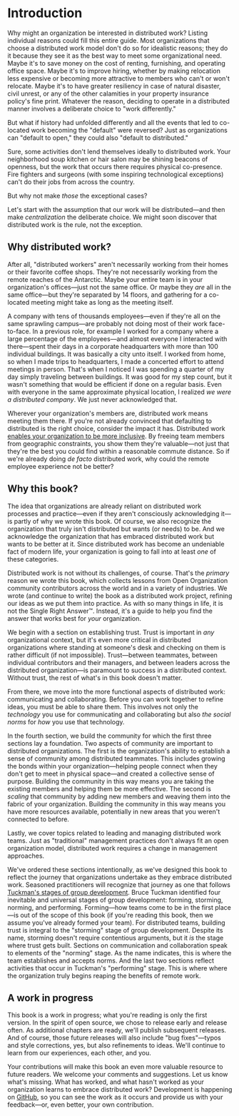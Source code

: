 # Introduction
Why might an organization be interested in distributed work?
Listing individual reasons could fill this entire guide.
Most organizations that choose a distributed work model don't do so for idealistic reasons; they do it because they see it as the best way to meet some organizational need.
Maybe it's to save money on the cost of renting, furnishing, and operating office space.
Maybe it's to improve hiring, whether by making relocation less expensive or becoming more attractive to members who can't or won't relocate.
Maybe it's to have greater resiliency in case of natural disaster, civil unrest, or any of the other calamities in your property insurance policy's fine print.
Whatever the reason, deciding to operate in a distributed manner involves a deliberate choice to "work differently."

But what if history had unfolded differently and all the events that led to co-located work becoming the "default" were reversed? Just as organizations can "default to open," they could also "default to distributed."

Sure, some activities don't lend themselves ideally to distributed work.
Your neighborhood soup kitchen or hair salon may be shining beacons of openness, but the work that occurs there requires physical co-presence.
Fire fighters and surgeons (with some inspiring technological exceptions) can't do their jobs from across the country.

But why not make *those* the exceptional cases?

Let's start with the assumption that our work will be distributed—and then make *centralization* the deliberate choice.
We might soon discover that distributed work is the rule, not the exception.

## Why distributed work?
After all, "distributed workers" aren't necessarily working from their homes or their favorite coffee shops.
They're not necessarily working from the remote reaches of the Antarctic.
Maybe your entire team is in your organization's offices—just not the same office.
Or maybe they *are* all in the same office—but they're separated by 14 floors, and gathering for a co-located meeting might take as long as the meeting itself.

A company with tens of thousands employees—even if they're all on the same sprawling campus—are probably not doing most of their work face-to-face.
In a previous role, for example I worked for a company where a large percentage of the employees—and almost everyone I interacted with there—spent their days in a corporate headquarters with more than 100 individual buildings.
It was basically a city unto itself.
I worked from home, so when I made trips to headquarters, I made a concerted effort to attend meetings in person.
That's when I noticed I was spending a quarter of my day simply traveling between buildings.
It was good for my step count, but it wasn't something that would be efficient if done on a regular basis.
Even with everyone in the same approximate physical location, I realized *we were a distributed company*.
We just never acknowledged that.

Wherever your organization's members are, distributed work means meeting them there.
If you're not already convinced that defaulting to distributed is the right choice, consider the impact it has.
Distributed work [enables your organization to be more inclusive](https://opensource.com/open-organization/19/1/remote-work-inclusivity).
By freeing team members from geographic constraints, you show them they're valuable—not just that they're the best you could find within a reasonable commute distance.
So if we're already doing *de facto* distributed work, why could the remote employee experience not be better?

## Why this book?
The idea that organizations are already reliant on distributed work processes and practice—even if they aren't consciously acknowledging it—is partly of why we wrote this book.
Of course, we also recognize  the organization that truly isn't distributed but wants (or needs) to be.
And we acknowledge the organization that has embraced distributed work but wants to be better at it.
Since distributed work has become an undeniable fact of modern life, your organization is going to fall into at least *one* of these categories.

Distributed work is not without its challenges, of course.
That's the *primary* reason we wrote this book, which collects lessons from Open Organization community contributors across the world and in a variety of industries.
We wrote (and continue to write) the book as a distributed work project, refining our ideas as we put them into practice.
As with so many things in life, it is not the Single Right Answer™.
Instead, it's a guide to help you find the answer that works best for *your* organization.

We begin with a section on establishing trust.
Trust is important in *any* organizational context, but it's even more critical in distributed organizations where standing at someone's desk and checking on them is rather difficult (if not impossible).
Trust—between teammates, between individual contributors and their managers, and between leaders across the distributed organization—is paramount to success in a distributed context.
Without trust, the rest of what's in this book doesn't matter.

From there, we move into the more functional aspects of distributed work: communicating and collaborating.
Before you can work together to refine ideas, you must be able to share them.
This involves not only the *technology* you use for communicating and collaborating but also *the social norms* for *how* you use that technology.

In the fourth section, we build the community for which the first three sections lay a foundation.
Two aspects of community are important to distributed organizations.
The first is the organization's ability to establish a sense of community among distributed teammates.
This includes growing the bonds within your organization—helping people connect when they don't get to meet in physical space—and created a collective sense of purpose.
Building the community in this way means you are taking the existing members and helping them be more effective.
The second is *scaling* that community by adding new members and weaving them into the fabric of your organization.
Building the community in this way means you have more resources available, potentially in new areas that you weren't connected to before.

Lastly, we cover topics related to leading and managing distributed work teams.
Just as "traditional" management practices don't always fit an open organization model, distributed work requires a change in management approaches.

We've ordered these sections intentionally, as we've designed this book to reflect the journey that organizations undertake as they embrace distributed work.
Seasoned practitioners will recognize that journey as one that follows [Tuckman's stages of group development](https://en.wikipedia.org/wiki/Tuckman%27s_stages_of_group_development).
Bruce Tuckman identified four inevitable and universal stages of group development: forming, storming, norming, and performing.
Forming—how teams come to be in the first place—is out of the scope of this book (if you're reading this book, then we assume you've already formed your team).
For distributed teams, building trust is integral to the "storming" stage of group development.
Despite its name, storming doesn't require contentious arguments, but it *is* the stage where trust gets built.
Sections on communication and collaboration speak to elements of the "norming" stage.
As the name indicates, this is where the team establishes and accepts norms.
And the last two sections reflect activities that occur in Tuckman's "performing" stage.
This is where where the organization truly begins reaping the benefits of remote work.

## A work in progress
This book is a work in progress; what you're reading is only the first version.
In the spirit of open source, we chose to release early and release often.
As additional chapters are ready, we'll publish subsequent releases.
And of course, those future releases will also include "bug fixes"—typos and style corrections, yes, but also refinements to ideas.
We'll continue to learn from our experiences, each other, and you.

Your contributions will make this book an even more valuable resource to future readers.
We welcome your comments and suggestions.
Let us know what's missing.
What has worked, and what hasn't worked as your organization learns to embrace distributed work?
Development is happening on [GitHub](https://github.com/open-organization/open-org-distributed-work-guide), so you can see the work as it occurs and provide us with your feedback—or, even better, your own contribution.
